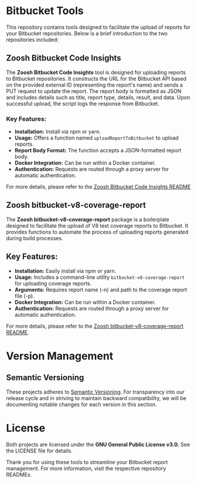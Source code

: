 # Bitbucket Tools

This repository contains tools designed to facilitate the upload of reports for your Bitbucket repositories. Below is a brief introduction to the two repositories included:

## Zoosh Bitbucket Code Insights
The **Zoosh Bitbucket Code Insights** tool is designed for uploading reports to Bitbucket repositories. It constructs the URL for the Bitbucket API based on the provided external ID (representing the report's name) and sends a PUT request to update the report. The report body is formatted as JSON and includes details such as title, report type, details, result, and data. Upon successful upload, the script logs the response from Bitbucket.

### Key Features:
- **Installation:** Install via npm or yarn.
- **Usage:** Offers a function named `uploadReportToBitbucket` to upload reports.
- **Report Body Format:** The function accepts a JSON-formatted report body.
- **Docker Integration:** Can be run within a Docker container.
- **Authentication:** Requests are routed through a proxy server for automatic authentication.

For more details, please refer to the [Zoosh Bitbucket Code Insights README](packages/bitbucket-code-insights/README.md)

## Zoosh bitbucket-v8-coverage-report
The **Zoosh bitbucket-v8-coverage-report** package is a boilerplate designed to facilitate the upload of V8 test coverage reports to Bitbucket. It provides functions to automate the process of uploading reports generated during build processes.

## Key Features:
- **Installation:** Easily install via npm or yarn.
- **Usage:** Includes a command-line utility `bitbucket-v8-coverage-report` for uploading coverage reports.
- **Arguments:** Requires report name (-n) and path to the coverage report file (-p).
- **Docker Integration:** Can be run within a Docker container.
- **Authentication:** Requests are routed through a proxy server for automatic authentication.

For more details, please refer to the [Zoosh bitbucket-v8-coverage-report README](packages/bitbucket-v8-coverage-report/README.md).

# Version Management
## Semantic Versioning
These projects adheres to [Semantic Versioning](https://semver.org/). For transparency into our release cycle and in striving to maintain backward compatibility, we will be documenting notable changes for each version in this section.

# License
Both projects are licensed under the **GNU General Public License v3.0.** See the LICENSE file for details.

Thank you for using these tools to streamline your Bitbucket report management. For more information, visit the respective repository READMEs.